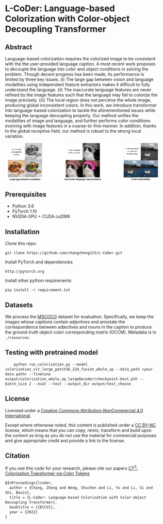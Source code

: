 # L-CoDer: Language-based Colorization with Color-object Decoupling Transformer

## Abstract
Language-based colorization requires the colorized image to be consistent with the the user-provided language caption. A most recent work proposes to decouple the language into color and object conditions in solving the problem. Though decent progress has been made, its performance is limited by three key issues. (i) The large gap between vision and language modalities using independent feature extractors makes it difficult to fully understand the language. (ii) The inaccurate language features are never refined by the image features such that the language may fail to colorize the image precisely. (iii) The local region does not perceive the whole image, producing global inconsistent colors. In this work, we introduce transformer into language-based colorization to tackle the aforementioned issues while keeping the language decoupling property. Our method unifies the modalities of image and language, and further performs color conditions evolving with image features in a coarse-to-fine manner. In addition, thanks to the global receptive field, our method is robust to the strong local variation.


 <img src="teaser.png" align=center />
 

## Prerequisites
* Python 3.6
* PyTorch 1.10
* NVIDIA GPU + CUDA cuDNN

## Installation
Clone this repo: 
```
git clone https://github.com/changzheng123/L-CoDer.git
```
Install PyTorch and dependencies
```
http://pytorch.org
```
Install other python requirements
```
pip install -r requirement.txt
```


## Datasets
We process the [MSCOCO](https://cocodataset.org/) dataset for evaluation. Specifically, we keep the images whose captions contain adjectives and annotate the correspondence between adjectives and nouns in the caption to produce the ground-truth object-color corresponding matrix (OCCM). Metadata is in ``./resources``.

## Testing with pretrained model
```
    python run_colorization.py --model  colorization_vit_large_patch16_224_fusion_whole_up --data_path <your data path> --finetune output/colorization_whole_up_largeDecoder/checkpoint-best.pth --batch_size 2 --eval --test --output_dir output/test_choose
```

## License
Licensed under a [Creative Commons Attribution-NonCommercial 4.0 International](https://creativecommons.org/licenses/by-nc/4.0/).

Except where otherwise noted, this content is published under a [CC BY-NC](https://creativecommons.org/licenses/by-nc/4.0/) license, which means that you can copy, remix, transform and build upon the content as long as you do not use the material for commercial purposes and give appropriate credit and provide a link to the license.

## Citation
If you use this code for your research, please cite our papers [CT<sup>2</sup>: Colorization Transformer via Color Tokens](https://ci.idm.pku.edu.cn/Weng_ECCV22g.pdf)
```
@InProceedings{lcoder,
  author = {Chang, Zheng and Weng, Shuchen and Li, Yu and Li, Si and Shi, Boxin},
  title = {L-CoDer: Language-based Colorization with Color-object Decoupling Transformer},
  booktitle = {{ECCV}},
  year = {2022}
}
```
